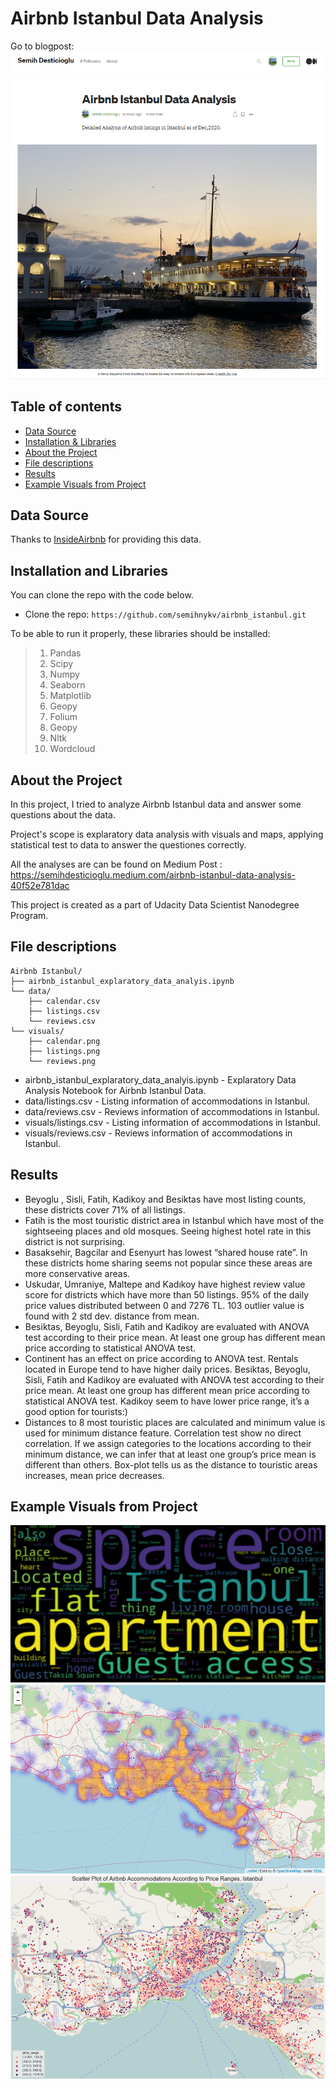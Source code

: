 # Airbnb Istanbul Data Analysis
Go to blogpost:
![alt text](figures/medium_blogpost_snapshot.PNG)

## Table of contents
- [Data Source](#data-source)
- [Installation & Libraries](#installation-and-libraries)
- [About the Project](#about-the-project)
- [File descriptions](#file-descriptions)
- [Results](#results)
- [Example Visuals from Project](#example-visuals-from-project)

## Data Source
Thanks to [InsideAirbnb](http://insideairbnb.com/get-the-data.html) for providing this data.

## Installation and Libraries
You can clone the repo with the code below.
- Clone the repo: `https://github.com/semihnykv/airbnb_istanbul.git`

To be able to run it properly, these libraries should be installed:
>1. Pandas
>2. Scipy
>3. Numpy
>4. Seaborn
>5. Matplotlib
>6. Geopy
>7. Folium
>8. Geopy
>9. Nltk
>10. Wordcloud


## About the Project
In this project, I tried to analyze Airbnb Istanbul data and answer some questions about the data.

Project's scope is explaratory data analysis with visuals and maps, applying statistical test to data to answer the questiones correctly.

All the analyses are can be found on Medium Post : https://semihdesticioglu.medium.com/airbnb-istanbul-data-analysis-40f52e781dac

This project is created as a part of Udacity Data Scientist Nanodegree Program.

## File descriptions

```text
Airbnb Istanbul/
├── airbnb_istanbul_explaratory_data_analyis.ipynb
└── data/
    ├── calendar.csv
    ├──	listings.csv
    └── reviews.csv
└── visuals/
    ├── calendar.png
    ├──	listings.png
    └── reviews.png
```

- airbnb_istanbul_explaratory_data_analyis.ipynb - Explaratory Data Analysis Notebook for Airbnb Istanbul Data.
- data/listings.csv - Listing information of accommodations in Istanbul.
- data/reviews.csv  - Reviews information of accommodations in Istanbul.
- visuals/listings.csv - Listing information of accommodations in Istanbul.
- visuals/reviews.csv  - Reviews information of accommodations in Istanbul.

## Results
* Beyoglu , Sisli, Fatih, Kadikoy and Besiktas have most listing counts, these districts cover 71% of all listings.
* Fatih is the most touristic district area in Istanbul which have most of the sightseeing places and old mosques. Seeing highest hotel rate in this district is not surprising.
* Basaksehir, Bagcilar and Esenyurt has lowest “shared house rate”. In these districts home sharing seems not popular since these areas are more conservative areas.
* Uskudar, Umraniye, Maltepe and Kadıkoy have highest review value score for districts which have more than 50 listings.
95% of the daily price values distributed between 0 and 7276 TL. 103 outlier value is found with 2 std dev. distance from mean.
* Besiktas, Beyoglu, Sisli, Fatih and Kadikoy are evaluated with ANOVA test according to their price mean. At least one group has different mean price according to statistical ANOVA test.
* Continent has an effect on price according to ANOVA test. Rentals located in Europe tend to have higher daily prices.
Besiktas, Beyoglu, Sisli, Fatih and Kadikoy are evaluated with ANOVA test according to their price mean. At least one group has different mean price according to statistical ANOVA test. Kadikoy seem to have lower price range, it’s a good option for tourists:)
* Distances to 8 most touristic places are calculated and minimum value is used for minimum distance feature. Correlation test show no direct correlation. If we assign categories to the locations according to their minimum distance, we can infer that at least one group’s price mean is different than others. Box-plot tells us as the distance to touristic areas increases, mean price decreases.

## Example Visuals from Project 
![alt text](figures/wordcloud.PNG)
![alt text](figures/heatmap.PNG)
![alt text](figures/price_ranges_map.PNG)
